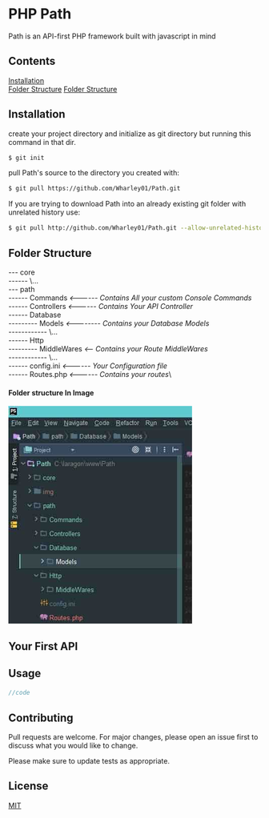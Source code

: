 # PHP Path

Path is an API-first PHP framework built with javascript in mind

## Contents

[Installation](#Installation) <br>
[Folder Structure](#Folder-Structure)
[Folder Structure](#Folder-Structure)



## Installation

create your project directory and initialize as git directory but running this command in that dir.
```bash
$ git init
```

pull Path's source to the directory you created with: 

```bash
$ git pull https://github.com/Wharley01/Path.git
```

If you are trying to download Path into an already existing git folder with unrelated history use:

```bash
$ git pull http://github.com/Wharley01/Path.git --allow-unrelated-histories
```

## Folder Structure
--- core\
------ \\...\
--- path\
------ Commands *<------ Contains All your custom Console Commands*\
------ Controllers *<------ Contains Your API Controller*\
------ Database \
--------- Models *<-------- Contains your Database Models*\
------------ \\...\
------ Http\
--------- MiddleWares *<-- Contains your Route MiddleWares*\
------------ \\...\
------ config.ini *<------ Your Configuration file*\
------ Routes.php *<------ Contains your routes*\

#### Folder structure In Image

![Image](./docs/images/folder-structure.jpg)



## Your First API

## Usage

```php
//code
```

## Contributing
Pull requests are welcome. For major changes, please open an issue first to discuss what you would like to change.

Please make sure to update tests as appropriate.

## License
[MIT](https://choosealicense.com/licenses/mit/)